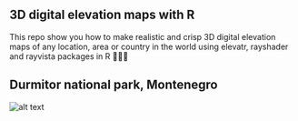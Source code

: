 ## 3D digital elevation maps with R
This repo show you how to make realistic and crisp 3D digital elevation maps of any location, area or country in the world using elevatr, rayshader and rayvista packages in R 🧑🏼‍💻

## Durmitor national park, Montenegro
![alt text](https://github.com/milos-agathon/3d-digital-elevation-maps/blob/main/img/durmitor_highqual.png?raw=true)
